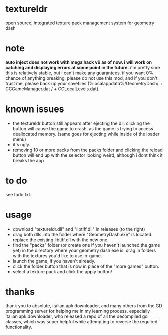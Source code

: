 # textureldr
open source, integrated texture pack management system for geometry dash

# note
**auto inject does not work with mega hack v6 as of now. i will work on catching and displaying errors at some point in the future.**
i'm pretty sure this is relatively stable, but i can't make any guarantees. if you want 0% chance of anything breaking, please do not use this mod, and if you don't trust me, please back up your savefiles (%localappdata%/GeometryDash/ + CCGameManager.dat / + CCLocalLevels.dat).

# known issues
- the textureldr button still appears after ejecting the dll. clicking the button will cause the game to crash, as the game is trying to access deallocated memory. (same goes for ejecting while inside of the loader menu)
- it's ugly.
- removing 10 or more packs from the packs folder and clicking the reload button will end up with the selector looking weird, although i dont think it breaks the app

# to do
see todo.txt.

# usage
- download "textureldr.dll" and "libtiff.dll" in releases (to the right)
- drag both dlls into the folder where "GeometryDash.exe" is located. replace the existing libtiff.dll with the new one.
- find the "packs" folder (or create one if you haven't launched the game yet) in the directory where your geometry dash exe is. drag in folders with the textures you'd like to use in-game.
- launch the game, if you haven't already.
- click the folder button that is now in place of the "more games" button.
- select a texture pack and click the apply button!


# thanks
thank you to absolute, italian apk downloader, and many others from the GD programming server for helping me in my learning process. especially italian apk downloader, who released a repo of all the decompiled gd classes, which was super helpful while attempting to reverse the required functionality.
